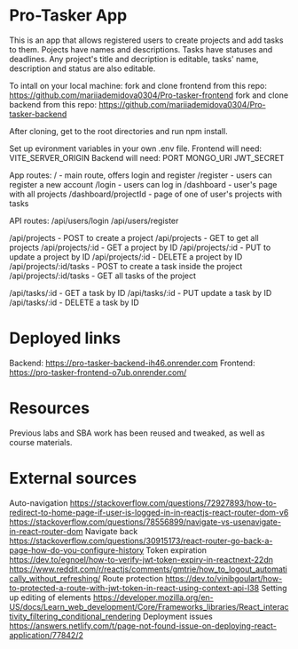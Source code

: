 # Pro-Tasker App
This is an app that allows registered users to create projects and add tasks to them.
Pojects have names and descriptions. Tasks have statuses and deadlines. 
Any project's title and decription is editable, tasks' name, description and status are also editable.

To intall on your local machine:
fork and clone frontend from this repo: https://github.com/mariiademidova0304/Pro-tasker-frontend
fork and clone backend from this repo: https://github.com/mariiademidova0304/Pro-tasker-backend

After cloning, get to the root directories and run npm install.

Set up evironment variables in your own .env file.
Frontend will need: 
VITE_SERVER_ORIGIN
Backend will need:
PORT
MONGO_URI
JWT_SECRET

App routes:
/ - main route, offers login and register
/register - users can register a new account
/login - users can log in
/dashboard - user's page with all projects
/dashboard/projectId - page of one of user's projects with tasks

API routes:
/api/users/login
/api/users/register

/api/projects - POST to create a project
/api/projects - GET to get all projects
/api/projects/:id - GET a project by ID
/api/projects/:id - PUT to update a project by ID
/api/projects/:id - DELETE a project by ID
/api/projects/:id/tasks - POST to create a task inside the project 
/api/projects/:id/tasks - GET all tasks of the project

/api/tasks/:id - GET a task by ID
/api/tasks/:id - PUT update a task by ID
/api/tasks/:id - DELETE a task by ID

# Deployed links
Backend: https://pro-tasker-backend-ih46.onrender.com
Frontend: https://pro-tasker-frontend-o7ub.onrender.com/

# Resources
Previous labs and SBA work has been reused and tweaked, as well as course materials.

# External sources

Auto-navigation
https://stackoverflow.com/questions/72927893/how-to-redirect-to-home-page-if-user-is-logged-in-in-reactjs-react-router-dom-v6
https://stackoverflow.com/questions/78556899/navigate-vs-usenavigate-in-react-router-dom
Navigate back
https://stackoverflow.com/questions/30915173/react-router-go-back-a-page-how-do-you-configure-history
Token expiration
https://dev.to/egnoel/how-to-verify-jwt-token-expiry-in-reactnext-22dn
https://www.reddit.com/r/reactjs/comments/gmtrie/how_to_logout_automatically_without_refreshing/
Route protection
https://dev.to/vinibgoulart/how-to-protected-a-route-with-jwt-token-in-react-using-context-api-l38
Setting up editing of elements
https://developer.mozilla.org/en-US/docs/Learn_web_development/Core/Frameworks_libraries/React_interactivity_filtering_conditional_rendering
Deployment issues
https://answers.netlify.com/t/page-not-found-issue-on-deploying-react-application/77842/2


